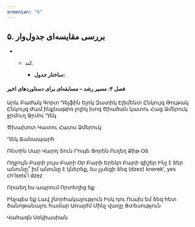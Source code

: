 ```yaml
---
armenian: "6"
---
```

## ۵. بررسی مقایسه‌ای جدول‌وار

- - کند.
        
    - **ساختار جدول:**
        
#### **فصل ۴: مسیر رشد – مسابقه‌ای برای دستاوردهای اخیر**


Արև
Բաժակ
Գորտ
Դելֆին
Ելոկ
Զատիկ
Էլեմենտ
Ընկույզ
Թութակ
Ընկույզ
Ժամ
ինքնաթիռ
լոլիկ
խոզ
Ծիածան
կատու
Հաց
Ձմերուկ
ջրմուղ
Ջրմու
Ղեկ

Ծխախոտ
Կատու
Հատս
Ձմերուկ


Ղեկ
Ճանապարհ

Ռետին
Սար
Վարդ
Տուն
Րոպե
Ցորեն
Ուղեղ
Քիթ
Օձ


Ողջույն
Բարի լույս
Բարի Օր
Բարի Երեկո
Բարի գիշեր
Ինչ է ձեր անունը՞
իմ անունը է
կներեք, ես չլսեցի ձեզ (dzez)
knerek’, yes ch’lsets’i dzez

Որաեղ ես ապրում
Որտեղից եք

Ինչպես եք
Լավ շնորհակալություն
Իսկ դու
Ուախ եմ ձեզ հետ ծանոթանալու համար
Առայժմ
Մինչ վաղը
Ցտեսություն




Վահագն Սօկիասիան